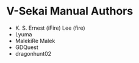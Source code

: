 # V-Sekai Manual Authors

- K. S. Ernest (iFire) Lee (fire)
- Lyuma
- MalekiRe Malek
- GDQuest
- dragonhunt02
